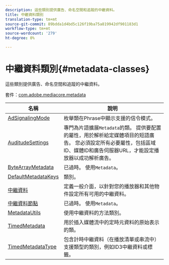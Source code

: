 ```yaml
---
description: 這些類別提供廣告、命名空間和追蹤的中繼資料。
title: 中繼資料類別
translation-type: tm+mt
source-git-commit: 89bdda1d4bd5c126f19ba75a819942df901183d1
workflow-type: tm+mt
source-wordcount: '279'
ht-degree: 0%

---
```



# 中繼資料類別{#metadata-classes}

這些類別提供廣告、命名空間和追蹤的中繼資料。

套件：[com.adobe.mediacore.metadata](https://help.adobe.com/en_US/primetime/api/psdk/asdoc-dhls_1.4/com/adobe/mediacore/metadata/package-detail.html)

| 名稱 | 說明 |
|---|---|
| [AdSignalingMode](https://help.adobe.com/en_US/primetime/api/psdk/asdoc-dhls_1.4/com/adobe/mediacore/metadata/AdSignalingMode.html) | 枚舉類在Phrase中顯示支援的信令模式。 |
| [AuditudeSettings](https://help.adobe.com/en_US/primetime/api/psdk/asdoc-dhls_1.4/com/adobe/mediacore/metadata/AuditudeSettings.html) | 專門為片語擴展`Metadata`的類。 提供要配置的屬性，用於解析給定媒體項目的短語廣告。 您必須設定所有必要屬性，包括區域ID、媒體ID和廣告伺服器URL，才能設定播放器以成功解析廣告。 |
| [ByteArrayMetadata](https://help.adobe.com/en_US/primetime/api/psdk/asdoc-dhls_1.4/com/adobe/mediacore/metadata/ByteArrayMetadata.html) | 已過時。 使用`Metadata`。 |
| [DefaultMetadataKeys](https://help.adobe.com/en_US/primetime/api/psdk/asdoc-dhls_1.4/com/adobe/mediacore/metadata/DefaultMetadataKeys.html) | 類別。 |
| [中繼資料](https://help.adobe.com/en_US/primetime/api/psdk/asdoc-dhls_1.4/com/adobe/mediacore/metadata/Metadata.html) | 定義一般介面，以針對您的播放器和其他物件設定所有可用的中繼資料。 |
| [中繼資料節點](https://help.adobe.com/en_US/primetime/api/psdk/asdoc-dhls_1.4/com/adobe/mediacore/metadata/MetadataNode.html) | 已過時。 使用`Metadata`。 |
| [MetadataUtils](https://help.adobe.com/en_US/primetime/api/psdk/asdoc-dhls_1.4/com/adobe/mediacore/metadata/MetadataUtils.html) | 使用中繼資料的方法類別。 |
| [TimedMetadata](https://help.adobe.com/en_US/primetime/api/psdk/asdoc-dhls_1.4/com/adobe/mediacore/metadata/TimedMetadata.html) | 用於插入媒體流中的定時元資料的原始表示的類。 |
| [TimedMetadataType](https://help.adobe.com/en_US/primetime/api/psdk/asdoc-dhls_1.4/com/adobe/mediacore/metadata/TimedMetadataType.html) | 包含計時中繼資料（在播放清單或串流中）支援類型的類別，例如ID3中繼資料或標籤。 |